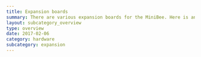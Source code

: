 ```yaml
---
title: Expansion boards
summary: There are various expansion boards for the MiniBee. Here is an overview of which ones are available and for what they can be used.
layout: subcategory_overview
type: overview
date: 2017-02-06
category: hardware
subcategory: expansion
---
```


